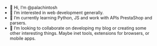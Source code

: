 - 👋 Hi, I’m @palachintosh
- 👀 I’m interested in web development generally.
- 🌱 I’m currently learning Python, JS and work with APIs PrestaShop and parsers.
- 💞️ I’m looking to collaborate on developing my blog or creating some other interesting things. Maybe inet tools, extensions for browsers, or mobile apps.

<!---
palachintosh/palachintosh is a ✨ special ✨ repository because its `README.md` (this file) appears on your GitHub profile.
You can click the Preview link to take a look at your changes.
--->
